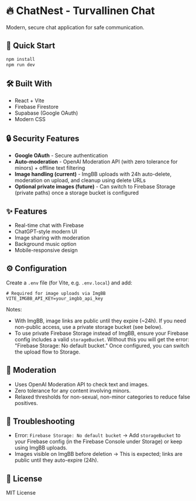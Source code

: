 # 🔥 ChatNest - Turvallinen Chat

Modern, secure chat application for safe communication.

## 🚀 Quick Start

```bash
npm install
npm run dev
```

## 🛠️ Built With

- React + Vite
- Firebase Firestore
- Supabase (Google OAuth)
- Modern CSS

## 🔒 Security Features

- **Google OAuth** - Secure authentication
 - **Auto-moderation** - OpenAI Moderation API (with zero tolerance for minors) + offline text filtering
 - **Image handling (current)** - ImgBB uploads with 24h auto-delete, moderation on upload, and cleanup using delete URLs
 - **Optional private images (future)** - Can switch to Firebase Storage (private paths) once a storage bucket is configured

## ✨ Features

- Real-time chat with Firebase
- ChatGPT-style modern UI
- Image sharing with moderation
- Background music option
- Mobile-responsive design

## ⚙️ Configuration

Create a `.env` file (for Vite, e.g. `.env.local`) and add:

```
# Required for image uploads via ImgBB
VITE_IMGBB_API_KEY=your_imgbb_api_key
```

Notes:
- With ImgBB, image links are public until they expire (~24h). If you need non-public access, use a private storage bucket (see below).
- To use private Firebase Storage instead of ImgBB, ensure your Firebase config includes a valid `storageBucket`. Without this you will get the error: "Firebase Storage: No default bucket." Once configured, you can switch the upload flow to Storage.

## 🧩 Moderation

- Uses OpenAI Moderation API to check text and images.
- Zero tolerance for any content involving minors.
- Relaxed thresholds for non-sexual, non-minor categories to reduce false positives.

## 🧪 Troubleshooting

- Error: `Firebase Storage: No default bucket` → Add `storageBucket` to your Firebase config (in the Firebase Console under Storage) or keep using ImgBB uploads.
- Images visible on ImgBB before deletion → This is expected; links are public until they auto-expire (24h).

## 📄 License

MIT License
